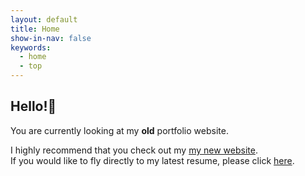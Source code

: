 ```yaml
---
layout: default
title: Home
show-in-nav: false
keywords:
  - home
  - top
---
```


## Hello!👋

You are currently looking at my **old** portfolio website.

I highly recommend that you check out my [my new website](https://rachesdynamicportfoliowebsite.azurewebsites.net/).  
If you would like to fly directly to my latest resume, please click [here](https://rachesdynamicportfoliowebsite.azurewebsites.net/Resume).